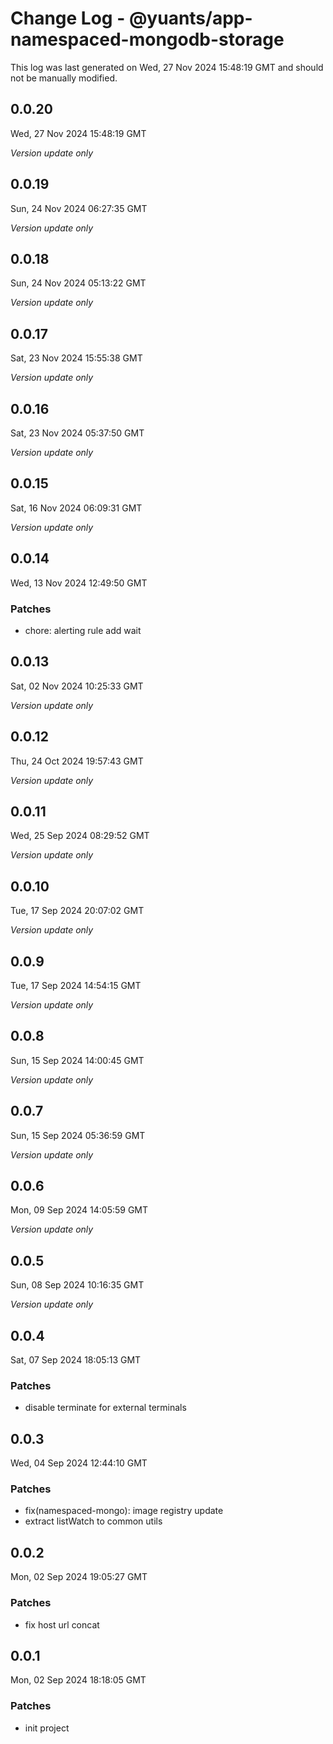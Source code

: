 # Change Log - @yuants/app-namespaced-mongodb-storage

This log was last generated on Wed, 27 Nov 2024 15:48:19 GMT and should not be manually modified.

## 0.0.20
Wed, 27 Nov 2024 15:48:19 GMT

_Version update only_

## 0.0.19
Sun, 24 Nov 2024 06:27:35 GMT

_Version update only_

## 0.0.18
Sun, 24 Nov 2024 05:13:22 GMT

_Version update only_

## 0.0.17
Sat, 23 Nov 2024 15:55:38 GMT

_Version update only_

## 0.0.16
Sat, 23 Nov 2024 05:37:50 GMT

_Version update only_

## 0.0.15
Sat, 16 Nov 2024 06:09:31 GMT

_Version update only_

## 0.0.14
Wed, 13 Nov 2024 12:49:50 GMT

### Patches

- chore: alerting rule add wait

## 0.0.13
Sat, 02 Nov 2024 10:25:33 GMT

_Version update only_

## 0.0.12
Thu, 24 Oct 2024 19:57:43 GMT

_Version update only_

## 0.0.11
Wed, 25 Sep 2024 08:29:52 GMT

_Version update only_

## 0.0.10
Tue, 17 Sep 2024 20:07:02 GMT

_Version update only_

## 0.0.9
Tue, 17 Sep 2024 14:54:15 GMT

_Version update only_

## 0.0.8
Sun, 15 Sep 2024 14:00:45 GMT

_Version update only_

## 0.0.7
Sun, 15 Sep 2024 05:36:59 GMT

_Version update only_

## 0.0.6
Mon, 09 Sep 2024 14:05:59 GMT

_Version update only_

## 0.0.5
Sun, 08 Sep 2024 10:16:35 GMT

_Version update only_

## 0.0.4
Sat, 07 Sep 2024 18:05:13 GMT

### Patches

- disable terminate for external terminals

## 0.0.3
Wed, 04 Sep 2024 12:44:10 GMT

### Patches

- fix(namespaced-mongo): image registry update
- extract listWatch to common utils

## 0.0.2
Mon, 02 Sep 2024 19:05:27 GMT

### Patches

- fix host url concat

## 0.0.1
Mon, 02 Sep 2024 18:18:05 GMT

### Patches

- init project

